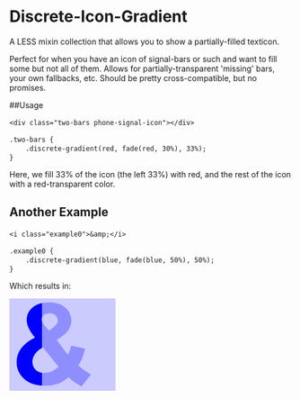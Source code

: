 # Discrete-Icon-Gradient
A LESS mixin collection that allows you to show a partially-filled texticon.

Perfect for when you have an icon of signal-bars or such and want to fill some but not all of them. Allows for partially-transparent 'missing' bars, your own fallbacks, etc. Should be pretty cross-compatible, but no promises.


##Usage
```
<div class="two-bars phone-signal-icon"></div>
```

```
.two-bars {
    .discrete-gradient(red, fade(red, 30%), 33%);
}
```

Here, we fill 33% of the icon (the left 33%) with red, and the rest of the icon with a red-transparent color.

## Another Example
```
<i class="example0">&amp;</i>
```

```
.example0 {
    .discrete-gradient(blue, fade(blue, 50%), 50%);
}
```

Which results in: 

![image](example0.png)
